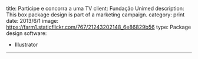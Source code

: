 title: Participe e concorra a uma TV
client: Fundação Unimed
description: This box package design is part of a marketing campaign.
category: print
date: 2013/6/1
image: https://farm1.staticflickr.com/767/21243202148_6e86829b56
type: Package design
software:
- Illustrator
---
